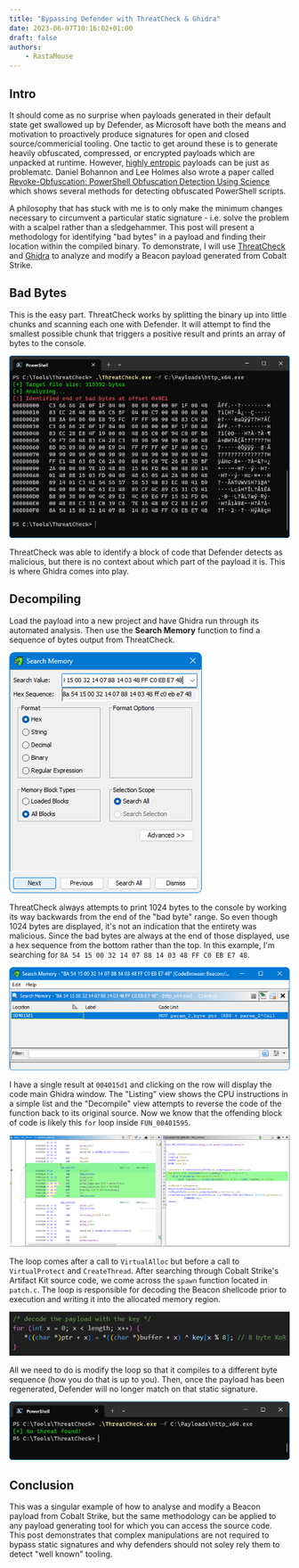 ```yaml
---
title: "Bypassing Defender with ThreatCheck & Ghidra"
date: 2023-06-07T10:16:02+01:00
draft: false
authors:
    - RastaMouse
---
```


## Intro

It should come as no surprise when payloads generated in their default state get swallowed up by Defender, as Microsoft have both the means and motivation to proactively produce signatures for open and closed source/commericial tooling.  One tactic to get around these is to generate heavily obfuscated, compressed, or encrypted payloads which are unpacked at runtime.  However, [highly entropic](https://practicalsecurityanalytics.com/file-entropy/) payloads can be just as problematc.  Daniel Bohannon and Lee Holmes also wrote a paper called [Revoke-Obfuscation: PowerShell Obfuscation Detection Using Science](https://www.blackhat.com/docs/us-17/thursday/us-17-Bohannon-Revoke-Obfuscation-PowerShell-Obfuscation-Detection-And%20Evasion-Using-Science-wp.pdf) which shows several methods for detecting obfuscated PowerShell scripts.

A philosophy that has stuck with me is to only make the minimum changes necessary to circumvent a particular static signature - i.e. solve the problem with a scalpel rather than a sledgehammer.  This post will present a methodology for identifying "bad bytes" in a payload and finding their location within the compiled binary.  To demonstrate, I will use [ThreatCheck](https://github.com/rasta-mouse/ThreatCheck) and [Ghidra](https://github.com/NationalSecurityAgency/ghidra) to analyze and modify a Beacon payload generated from Cobalt Strike.

## Bad Bytes

This is the easy part.  ThreatCheck works by splitting the binary up into little chunks and scanning each one with Defender.  It will attempt to find the smallest possible chunk that triggers a positive result and prints an array of bytes to the console.

![](/images/threatcheck-ghidra/threatcheck.png "ThreatCheck bad bytes")

ThreatCheck was able to identify a block of code that Defender detects as malicious, but there is no context about which part of the payload it is.  This is where Ghidra comes into play.

## Decompiling

Load the payload into a new project and have Ghidra run through its automated analysis. Then use the **Search Memory** function to find a sequence of bytes output from ThreatCheck.

![](/images/threatcheck-ghidra/search-memory.png "Ghidra Search Memory")

ThreatCheck always attempts to print 1024 bytes to the console by working its way backwards from the end of the "bad byte" range.  So even though 1024 bytes are displayed, it's not an indication that the entirety was malicious.  Since the bad bytes are always at the end of those displayed, use a hex sequence from the bottom rather than the top.  In this example, I'm searching for `8A 54 15 00 32 14 07 88 14 03 48 FF C0 EB E7 48`.

![](/images/threatcheck-ghidra/search-memory-result.png "Ghidra Search Memory result")

I have a single result at `004015d1` and clicking on the row will display the code main Ghidra window. The "Listing" view shows the CPU instructions in a simple list and the "Decompile" view attempts to reverse the code of the function back to its original source.  Now we know that the offending block of code is likely this `for` loop inside `FUN_00401595`.

![](/images/threatcheck-ghidra/decompiled.png "Ghidra decompiled")

The loop comes after a call to `VirtualAlloc` but before a call to `VirtualProtect` and `CreateThread`.  After searching through Cobalt Strike's Artifact Kit source code, we come across the `spawn` function located in `patch.c`.  The loop is responsible for decoding the Beacon shellcode prior to execution and writing it into the allocated memory region.

![](/images/threatcheck-ghidra/decode-payload-routine.png "Artifact Kit")

All we need to do is modify the loop so that it compiles to a different byte sequence (how you do that is up to you).  Then, once the payload has been regenerated, Defender will no longer match on that static signature.

![](/images/threatcheck-ghidra/no-threat.png "No Threat")

## Conclusion

This was a singular example of how to analyse and modify a Beacon payload from Cobalt Strike, but the same methodology can be applied to any payload generating tool for which you can access the source code.  This post demonstrates that complex manipulations are not required to bypass static signatures and why defenders should not soley rely them to detect "well known" tooling.
